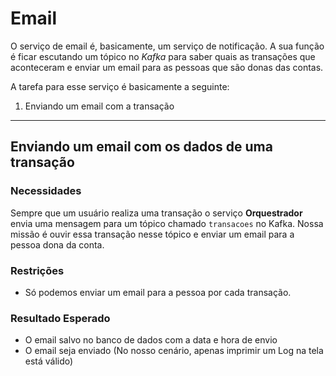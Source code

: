 # Email

O serviço de email é, basicamente, um serviço de notificação. A sua função é ficar escutando um tópico no _Kafka_ para saber quais as transações que aconteceram e enviar um email para as pessoas que são donas das contas.

A tarefa para esse serviço é basicamente a seguinte:
1. Enviando um email com a transação

---

## Enviando um email com os dados de uma transação

### Necessidades

Sempre que um usuário realiza uma transação o serviço **Orquestrador** envia uma mensagem para um tópico chamado `transacoes` no Kafka. Nossa missão é ouvir essa transação nesse tópico e enviar um email para a pessoa dona da conta.
   
### Restrições

- Só podemos enviar um email para a pessoa por cada transação.


### Resultado Esperado

- O email salvo no banco de dados com a data e hora de envio
- O email seja enviado (No nosso cenário, apenas imprimir um Log na tela está válido)


